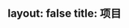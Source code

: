 layout: false
title: 项目
---

<script src="/js/jquery-2.0.3.min.js" type="text/javascript"></script>
<script src="/js/github-query.js" type="text/javascript"></script>
<script type="text/javascript">
    $(function() {
        $("#my-github-projects").loadRepositories("denglf");
    });
</script>
<div id="my-github-projects"/>
